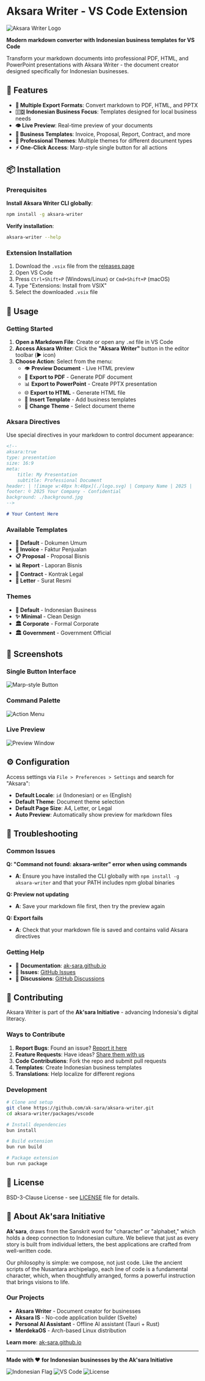 # Aksara Writer - VS Code Extension

![Aksara Writer Logo](https://raw.githubusercontent.com/Ak-sara/aksara-writer/tree/main/packages/vscode/aksara.png)

**Modern markdown converter with Indonesian business templates for VS Code**

Transform your markdown documents into professional PDF, HTML, and PowerPoint presentations with Aksara Writer - the document creator designed specifically for Indonesian businesses.

## 🚀 Features

- **📄 Multiple Export Formats**: Convert markdown to PDF, HTML, and PPTX
- **🇮🇩 Indonesian Business Focus**: Templates designed for local business needs
- **👁️ Live Preview**: Real-time preview of your documents
- **📝 Business Templates**: Invoice, Proposal, Report, Contract, and more
- **🎨 Professional Themes**: Multiple themes for different document types
- **⚡ One-Click Access**: Marp-style single button for all actions

## 📦 Installation

### Prerequisites

**Install Aksara Writer CLI globally**:
```bash
npm install -g aksara-writer
```

**Verify installation**:
```bash
aksara-writer --help
```

### Extension Installation

1. Download the `.vsix` file from the [releases page](https://github.com/ak-sara/aksara-writer/releases)
2. Open VS Code
3. Press `Ctrl+Shift+P` (Windows/Linux) or `Cmd+Shift+P` (macOS)
4. Type "Extensions: Install from VSIX"
5. Select the downloaded `.vsix` file

## 🎯 Usage

### Getting Started

1. **Open a Markdown File**: Create or open any `.md` file in VS Code
2. **Access Aksara Writer**: Click the **"Aksara Writer"** button in the editor toolbar (▶️ icon)
3. **Choose Action**: Select from the menu:
   - 👁️ **Preview Document** - Live HTML preview
   - 📄 **Export to PDF** - Generate PDF document
   - 📊 **Export to PowerPoint** - Create PPTX presentation
   - 🌐 **Export to HTML** - Generate HTML file
   - 📝 **Insert Template** - Add business templates
   - 🎨 **Change Theme** - Select document theme

### Aksara Directives

Use special directives in your markdown to control document appearance:

```markdown
<!--
aksara:true
type: presentation
size: 16:9
meta:
    title: My Presentation
    subtitle: Professional Document
header: | ![image w:40px h:40px](./logo.svg) | Company Name | 2025 |
footer: © 2025 Your Company - Confidential
background: ./background.jpg
-->

# Your Content Here
```

### Available Templates

- **📄 Default** - Dokumen Umum
- **🧾 Invoice** - Faktur Penjualan
- **📋 Proposal** - Proposal Bisnis
- **📊 Report** - Laporan Bisnis
- **📝 Contract** - Kontrak Legal
- **📮 Letter** - Surat Resmi

### Themes

- **🏢 Default** - Indonesian Business
- **✨ Minimal** - Clean Design
- **🏛️ Corporate** - Formal Corporate
- **🏛️ Government** - Government Official

## 📸 Screenshots

### Single Button Interface
![Marp-style Button](https://ak-sara.github.io/assets/vscode-button.png)

### Command Palette
![Action Menu](https://ak-sara.github.io/assets/vscode-menu.png)

### Live Preview
![Preview Window](https://ak-sara.github.io/assets/vscode-preview.png)

## ⚙️ Configuration

Access settings via `File > Preferences > Settings` and search for "Aksara":

- **Default Locale**: `id` (Indonesian) or `en` (English)
- **Default Theme**: Document theme selection
- **Default Page Size**: A4, Letter, or Legal
- **Auto Preview**: Automatically show preview for markdown files

## 🔧 Troubleshooting

### Common Issues

**Q: "Command not found: aksara-writer" error when using commands**
- **A**: Ensure you have installed the CLI globally with `npm install -g aksara-writer` and that your PATH includes npm global binaries

**Q: Preview not updating**
- **A**: Save your markdown file first, then try the preview again

**Q: Export fails**
- **A**: Check that your markdown file is saved and contains valid Aksara directives

### Getting Help

- 📖 **Documentation**: [ak-sara.github.io](https://ak-sara.github.io)
- 🐛 **Issues**: [GitHub Issues](https://github.com/ak-sara/aksara-writer/issues)
- 💬 **Discussions**: [GitHub Discussions](https://github.com/ak-sara/aksara-writer/discussions)

## 🤝 Contributing

Aksara Writer is part of the **Ak'sara Initiative** - advancing Indonesia's digital literacy.

### Ways to Contribute

1. **Report Bugs**: Found an issue? [Report it here](https://github.com/ak-sara/aksara-writer/issues)
2. **Feature Requests**: Have ideas? [Share them with us](https://github.com/ak-sara/aksara-writer/discussions)
3. **Code Contributions**: Fork the repo and submit pull requests
4. **Templates**: Create Indonesian business templates
5. **Translations**: Help localize for different regions

### Development

```bash
# Clone and setup
git clone https://github.com/ak-sara/aksara-writer.git
cd aksara-writer/packages/vscode

# Install dependencies
bun install

# Build extension
bun run build

# Package extension
bun run package
```

## 📄 License

BSD-3-Clause License - see [LICENSE](LICENSE) file for details.

## 🌟 About Ak'sara Initiative

**Ak'sara**, draws from the Sanskrit word for "character" or "alphabet," which holds a deep connection to Indonesian culture. We believe that just as every story is built from individual letters, the best applications are crafted from well-written code. 

Our philosophy is simple: we compose, not just code. Like the ancient scripts of the Nusantara archipelago, each line of code is a fundamental character, which, when thoughtfully arranged, forms a powerful instruction that brings visions to life.

### Our Projects

- **Aksara Writer** - Document creator for businesses
- **Aksara IS** - No-code application builder (Svelte)
- **Personal AI Assistant** - Offline AI assistant (Tauri + Rust)
- **MerdekaOS** - Arch-based Linux distribution

**Learn more**: [ak-sara.github.io](https://ak-sara.github.io)

---

**Made with ❤️ for Indonesian businesses by the Ak'sara Initiative**

![Indonesian Flag](https://img.shields.io/badge/🇮🇩-Proudly%20Indonesian-red?style=flat-square)
![VS Code](https://img.shields.io/badge/VS%20Code-Extension-blue?style=flat-square&logo=visual-studio-code)
![License](https://img.shields.io/badge/License-BSD--3--Clause-blue?style=flat-square)